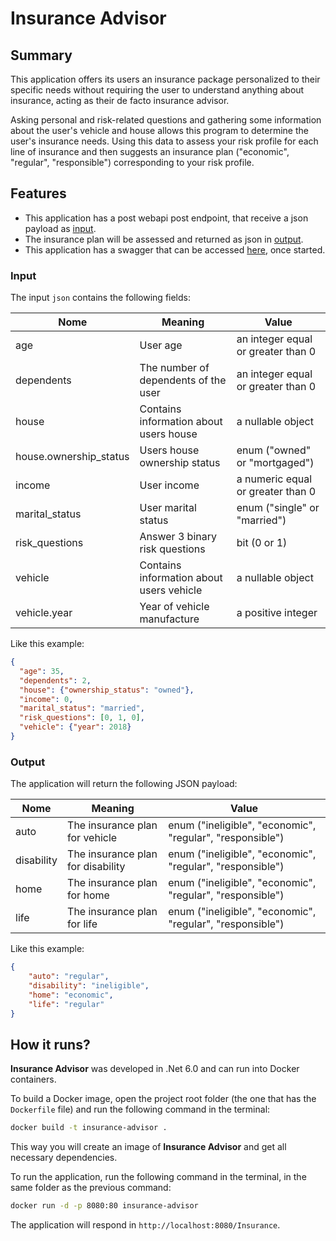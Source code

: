 # Insurance Advisor
## Summary

This application offers its users an insurance package personalized to their specific needs without requiring the user to understand anything about insurance, acting as their de facto insurance advisor.

Asking personal and risk-related questions and gathering some information about the user's vehicle and house allows this program to determine the user's insurance needs. Using this data to assess your risk profile for each line of insurance and then suggests an insurance plan ("economic", "regular", "responsible") corresponding to your risk profile.

## Features

- This application has a post webapi post endpoint, that receive a json payload as  [input](#Input).
- The insurance plan will be assessed and returned as json in [output](#Output).
- This application has a swagger that can be accessed [here](https://localhost:8080/swagger/index.html), once started.

### Input
The input `json` contains the following fields:

| Nome | Meaning | Value |
| ------ | ------ | ------ |
| age | User age | an integer equal or greater than 0 |
| dependents | The number of dependents of the user | an integer equal or greater than 0 |
| house | Contains information about users house | a nullable object |
| house.ownership_status | Users house ownership status | enum ("owned" or "mortgaged") |
| income | User income | a numeric equal or greater than 0 |
| marital_status | User marital status | enum ("single" or "married") |
| risk_questions | Answer 3 binary risk questions | bit (0 or 1) |
| vehicle | Contains information about users vehicle  | a nullable object  |
| vehicle.year | Year of vehicle manufacture | a positive integer |

Like this example:
```json
{
  "age": 35,
  "dependents": 2,
  "house": {"ownership_status": "owned"},
  "income": 0,
  "marital_status": "married",
  "risk_questions": [0, 1, 0],
  "vehicle": {"year": 2018}
}
```

### Output
The application will return the following JSON payload:

| Nome | Meaning | Value |
| ------ | ------ | ------ |
| auto | The insurance plan for vehicle | enum ("ineligible", "economic", "regular", "responsible") |
| disability | The insurance plan for disability | enum ("ineligible", "economic", "regular", "responsible") |
| home |  The insurance plan for home | enum ("ineligible", "economic", "regular", "responsible") |
| life | The insurance plan for life | enum ("ineligible", "economic", "regular", "responsible") |

Like this example:
```json
{
    "auto": "regular",
    "disability": "ineligible",
    "home": "economic",
    "life": "regular"
}
```

## How it runs?
**Insurance Advisor** was developed in .Net 6.0 and can run into Docker containers.

To build a Docker image, open the project root folder (the one that has the `Dockerfile` file) and run the following command in the terminal:

```sh
docker build -t insurance-advisor .
```

This way you will create an image of **Insurance Advisor** and get all necessary dependencies.

To run the application, run the following command in the terminal, in the same folder as the previous command:
```sh
docker run -d -p 8080:80 insurance-advisor
```

The application will respond in `http://localhost:8080/Insurance`.
